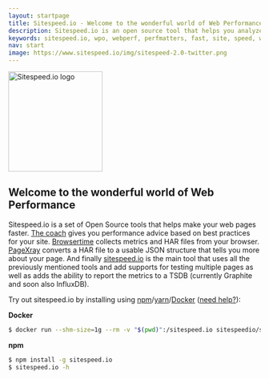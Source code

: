 ```yaml
---
layout: startpage
title: Sitespeed.io - Welcome to the wonderful world of Web Performance
description: Sitespeed.io is an open source tool that helps you analyze and optimize your website speed and performance, based on performance best practices. Run it locally or use it in your continuous integration. Download or fork it on Github!
keywords: sitespeed.io, wpo, webperf, perfmatters, fast, site, speed, web performance optimization, analyze, best practices, continous integration
nav: start
image: https://www.sitespeed.io/img/sitespeed-2.0-twitter.png
---
```

<img src="{{site.baseurl}}/img/sitespeed.io-logo-large2.png" class="pull-left img-big" alt="Sitespeed.io logo" width="188" height="200" onLoad="window.performance.mark('logoTime');">

## Welcome to the wonderful world of Web Performance

Sitespeed.io is a set of Open Source tools that helps make your web pages faster. [The coach]({{site.baseurl}}/documentation/coach/) gives you performance advice based on best practices for your site. [Browsertime]({{site.baseurl}}/documentation/browsertime/) collects metrics and HAR files from your browser. [PageXray]({{site.baseurl}}/documentation/pagexray/) converts a HAR file to a usable JSON structure that tells you more about your page. And finally [sitespeed.io]({{site.baseurl}}/documentation/sitespeed.io/) is the main tool that uses all the previously mentioned tools and add supports for testing multiple pages as well as adds the ability to report the metrics to a TSDB (currently Graphite and soon also InfluxDB).

Try out sitespeed.io by installing using [npm](https://www.npmjs.org/)/[yarn](https://yarnpkg.com/)/[Docker](https://hub.docker.com/r/sitespeedio/sitespeed.io/) ([need help?]({{site.baseurl}}documentation/sitespeed.io/installation/)):

**Docker**

~~~ bash
$ docker run --shm-size=1g --rm -v "$(pwd)":/sitespeed.io sitespeedio/sitespeed.io https://www.sitespeed.io/
~~~

**npm**

~~~ bash
$ npm install -g sitespeed.io
$ sitespeed.io -h
~~~
